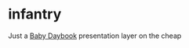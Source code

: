 # infantry
Just a [Baby Daybook](https://play.google.com/store/apps/details?id=com.drillyapps.babydaybook&hl=en) presentation layer on the cheap
